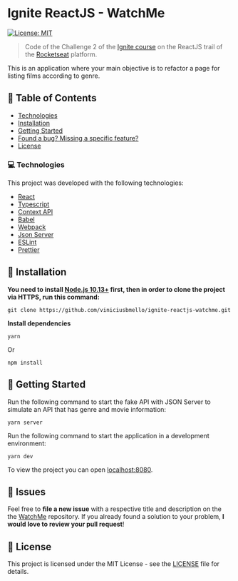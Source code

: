 # Ignite ReactJS - WatchMe

[![License: MIT](https://img.shields.io/badge/License-MIT-brightgreen.svg)](https://opensource.org/licenses/MIT)

> Code of the Challenge 2 of the [Ignite course](https://pages.rocketseat.com.br/ignite) on the ReactJS trail of the [Rocketseat](https://app.rocketseat.com.br/) platform.

This is an application where your main objective is to refactor a page for listing films according to genre.

## :pushpin: Table of Contents

* [Technologies](#-technologies)
* [Installation](#construction_worker-installation)
* [Getting Started](#runner-getting-started)
* [Found a bug? Missing a specific feature?](#bug-issues)
* [License](#closed_book-license)

### 💻 Technologies

This project was developed with the following technologies:

- [React](https://reactjs.org)
- [Typescript](https://www.typescriptlang.org/)
- [Context API](https://pt-br.reactjs.org/docs/context.html)
- [Babel](https://babeljs.io/)
- [Webpack](https://webpack.js.org/)
- [Json Server](https://github.com/typicode/json-server)
- [ESLint](https://eslint.org/)
- [Prettier](https://prettier.io/)

## :construction_worker: Installation

**You need to install [Node.js 10.13+](https://nodejs.org/en/download/) first, then in order to clone the project via HTTPS, run this command:**

```
git clone https://github.com/viniciusbmello/ignite-reactjs-watchme.git
```

**Install dependencies**

```
yarn
```

Or

```
npm install
```

## :runner: Getting Started

Run the following command to start the fake API with JSON Server to simulate an API that has genre and movie information:

```
yarn server
```

Run the following command to start the application in a development environment:

```
yarn dev
```

To view the project you can open [localhost:8080](http://localhost:8080).

## :bug: Issues

Feel free to **file a new issue** with a respective title and description on the the [WatchMe](https://github.com/viniciusbmello/ignite-reactjs-watchme/issues) repository. If you already found a solution to your problem, **I would love to review your pull request**!

## :closed_book: License

This project is licensed under the MIT License - see the [LICENSE](LICENSE) file for details.